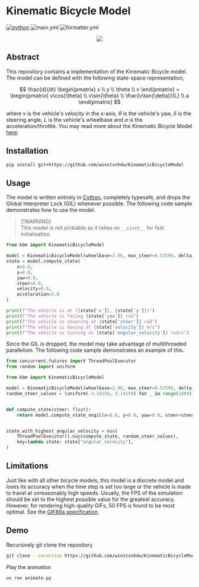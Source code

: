 # Kinematic Bicycle Model

[![python](https://img.shields.io/badge/python-3.8%20|%203.9%20|%203.10%20|%203.11%20|%203.12%20|%203.13-blue)](https://www.python.org/)
![main.yml](https://github.com/winstxnhdw/KinematicBicycleModel/actions/workflows/main.yml/badge.svg)
![formatter.yml](https://github.com/winstxnhdw/KinematicBicycleModel/actions/workflows/formatter.yml/badge.svg)

<div align="center">
    <img src="resources/animation_wide.gif" />
</div>

## Abstract

This repository contains a implementation of the Kinematic Bicycle model. The model can be defined with the following state-space representation,

$$
\frac{d}{dt}
\begin{pmatrix}
x \\
y \\
\theta \\
v
\end{pmatrix} =
\begin{pmatrix}
v\cos{\theta} \\
v\sin{\theta} \\
\frac{v\tan{\delta}}{L} \\
a
\end{pmatrix}
$$

where $v$ is the vehicle's velocity in the x-axis, $\theta$ is the vehicle's yaw, $\delta$ is the steering angle, $L$ is the vehicle's wheelbase and $a$ is the acceleration/throttle. You may read more about the Kinematic Bicycle Model [here](https://thomasfermi.github.io/Algorithms-for-Automated-Driving/Control/BicycleModel.html).

## Installation

```bash
pip install git+https://github.com/winstxnhdw/KinematicBicycleModel
```

## Usage

The model is written entirely in [Cython](https://cython.org), completely typesafe, and drops the Global Interpreter Lock (GIL) whenever possible. The following code sample demonstrates how to use the model.

> [!WARNING]\
> This model is not picklable as it relies on `__cinit__` for fast initialisation.

```python
from kbm import KinematicBicycleModel

model = KinematicBicycleModel(wheelbase=2.96, max_steer=0.57596, delta_time=0.05)
state = model.compute_state(
    x=0.0,
    y=0.0,
    yaw=0.0,
    steer=0.0,
    velocity=0.0,
    acceleration=5.0
)

print(f"The vehicle is at ({state['x']}, {state['y']})")
print(f"The vehicle is facing {state['yaw']} rad")
print(f"The vehicle is steering at {state['steer']} rad")
print(f"The vehicle is moving at {state['velocity']} m/s")
print(f"The vehicle is turning at {state['angular_velocity']} rad/s")
```

Since the GIL is dropped, the model may take advantage of multithreaded parallelism. The following code sample demonstrates an example of this.

```python
from concurrent.futures import ThreadPoolExecutor
from random import uniform

from kbm import KinematicBicycleModel

model = KinematicBicycleModel(wheelbase=2.96, max_steer=0.57596, delta_time=0.05)
random_steer_values = (uniform(-3.14159, 3.14159) for _ in range(1000))


def compute_state(steer: float):
    return model.compute_state_nogil(x=0.0, y=0.0, yaw=0.0, steer=steer, velocity=0.0, acceleration=5.0)


state_with_highest_angular_velocity = max(
    ThreadPoolExecutor().map(compute_state, random_steer_values),
    key=lambda state: state["angular_velocity"],
)

```

## Limitations

Just like with all other bicycle models, this model is a discrete model and loses its accuracy when the time step is set too large or the vehicle is made to travel at unreasonably high speeds. Usually, the FPS of the simulation should be set to the highest possible value for the greatest accuracy. However, for rendering high-quality GIFs, 50 FPS is found to be most optimal. See the [GIF89a specification](https://www.w3.org/Graphics/GIF/spec-gif89a.txt).

## Demo

Recursively git clone the repository

```bash
git clone --recursive https://github.com/winstxnhdw/KinematicBicycleModel.git
```

Play the animation

```bash
uv run animate.py

